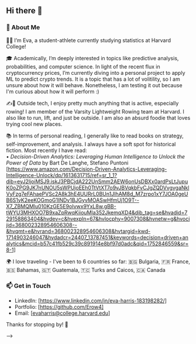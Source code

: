 ## Hi there 👋

### 🚀 About Me

👩‍💻 I’m Eva, a student-athlete currently studying statistics at Harvard College!

🎓 Academically, I’m deeply interested in topics like predictive analysis, probabilities, and computer science. In light of the recent flux in cryptocurrency prices, I’m currently diving into a personal project to apply ML to predict crypto trends. It is a topic that has a lot of volitility, so I am unsure about how it will behave. Nonetheless, I am testing it out because I'm curious about how it will perform :)

✍🚣 Outside tech, I enjoy pretty much anything that is active, especially rowing! I am member of the Varsity Lightweight Rowing team at Harvard. I also like to run, lift, and just be outside. I am also an absurd foodie that loves trying cool new places.

📚 In terms of personal reading, I generally like to read books on strategy, self-improvement, and analysis. I always have a soft spot for historical fiction. Most recently I have read:  
• *Decision-Driven Analytics: Leveraging Human Intelligence to Unlock the Power of Data* by Bart De Langhe, Stefano Puntoni
      [https://www.amazon.com/Decision-Driven-Analytics-Leveraging-Intelligence-Unlock/dp/1613631715/ref=sr_1_1?dib=eyJ2IjoiMSJ9.iskJ3PBCjdA222UnSmm2AEW6onUsDBXx0ardPsLtJupuK0oZPG9JK7nUNOU5sWPUjoEEh0TtVtXT7o9vJBVqkbFvCJgZQDVvgvgaNklVyFzg7eFAhaePVSc2A8k3hE4UURrL0BUn1JIhAM8d_M7zrpo1xY7JOA0geUB6S1yK2eeKOGmoG1INDv1BJGyvMOASwHfmUj1O9T--X7_ZBMQMlu010KzGE5E9oIvwx9YxL8w.gBB-tWYU3MHXOO7B9xaZpRwqKiiouMla352JkemqXD4&dib_tag=se&hvadid=729158863404&hvdev=c&hvexpln=67&hvlocphy=9007308&hvnetw=g&hvocijid=368002328954606308--&hvqmt=e&hvrand=368002328954606308&hvtargid=kwd-1714903246047&hydadcr=24407_13787451&keywords=decision+driven+analytics&mcid=b57c41fb529c39c891914e8bf97d0adc&qid=1752846559&sr=8-1]

🌍 I love traveling - I've been to 6 countries so far: 🇧🇬 Bulgaria, 🇫🇷 France, 🇧🇸 Bahamas, 🇬🇹 Guatemala, 🇹🇨 Turks and Caicos, 🇨🇦 Canada


### 📫 Get in Touch

- LinkedIn: [https://www.linkedin.com/in/eva-harris-183198282/]
- Portfolio: [https://github.com/Erow4]  
- Email: [evaharris@college.harvard.edu]

Thanks for stopping by! 🥳 

-->
